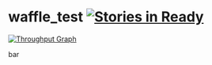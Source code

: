 waffle_test  [![Stories in Ready](https://badge.waffle.io/kmanzana/waffle-test.png?label=ready&title=Ready)](http://waffle.io/kmanzana/waffle-test)
===========
[![Throughput Graph](http://graphs.waffle.io/kmanzana/waffle-test/throughput.svg)](https://waffle.io/kmanzana/waffle-test/metrics)

bar

